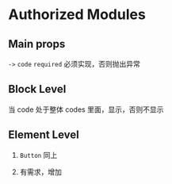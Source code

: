 # Authorized Modules

## Main props

`->` `code` `required`
必须实现，否则抛出异常

## Block Level

当 code 处于整体 codes 里面，显示，否则不显示

## Element Level

1. `Button` 同上

2. 有需求，增加
